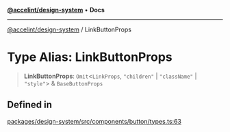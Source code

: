 [**@accelint/design-system**](../README.md) • **Docs**

***

[@accelint/design-system](../README.md) / LinkButtonProps

# Type Alias: LinkButtonProps

> **LinkButtonProps**: `Omit`\<`LinkProps`, `"children"` \| `"className"` \| `"style"`\> & `BaseButtonProps`

## Defined in

[packages/design-system/src/components/button/types.ts:63](https://github.com/gohypergiant/standard-toolkit/blob/258694cea8ed8bbd956b3cf5da47c2c9debcf127/packages/design-system/src/components/button/types.ts#L63)
